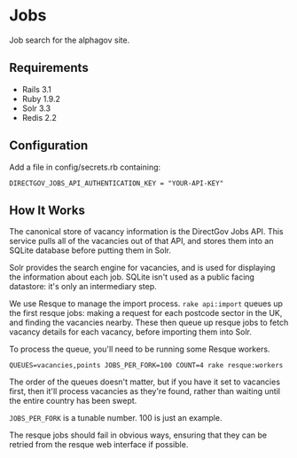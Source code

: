 Jobs
==

Job search for the alphagov site.

Requirements
--

* Rails 3.1
* Ruby 1.9.2
* Solr 3.3
* Redis 2.2

Configuration
--

Add a file in config/secrets.rb containing:

    DIRECTGOV_JOBS_API_AUTHENTICATION_KEY = "YOUR-API-KEY"

How It Works
--

The canonical store of vacancy information is the DirectGov Jobs API. This service pulls all of the vacancies out of that API, and stores them into an SQLite database before putting them in Solr.

Solr provides the search engine for vacancies, and is used for displaying the information about each job. SQLite isn't used as a public facing datastore: it's only an intermediary step.

We use Resque to manage the import process. `rake api:import` queues up the first resque jobs: making a request for each postcode sector in the UK, and finding the vacancies nearby. These then queue up resque jobs to fetch vacancy details for each vacancy, before importing them into Solr.

To process the queue, you'll need to be running some Resque workers.

    QUEUES=vacancies,points JOBS_PER_FORK=100 COUNT=4 rake resque:workers

The order of the queues doesn't matter, but if you have it set to vacancies first, then it'll process vacancies as they're found, rather than waiting until the entire country has been swept.

`JOBS_PER_FORK` is a tunable number. 100 is just an example.

The resque jobs should fail in obvious ways, ensuring that they can be retried from the resque web interface if possible.